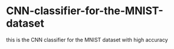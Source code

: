 # CNN-classifier-for-the-MNIST-dataset
this is the CNN classifier for the MNIST dataset with high accuracy 
